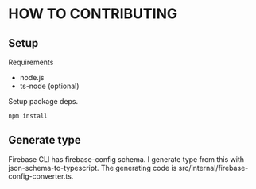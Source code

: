 # HOW TO CONTRIBUTING

## Setup

Requirements

- node.js
- ts-node (optional)

Setup package deps.

```
npm install
```

## Generate type

Firebase CLI has firebase-config schema.
I generate type from this with json-schema-to-typescript.
The generating code is src/internal/firebase-config-converter.ts.
